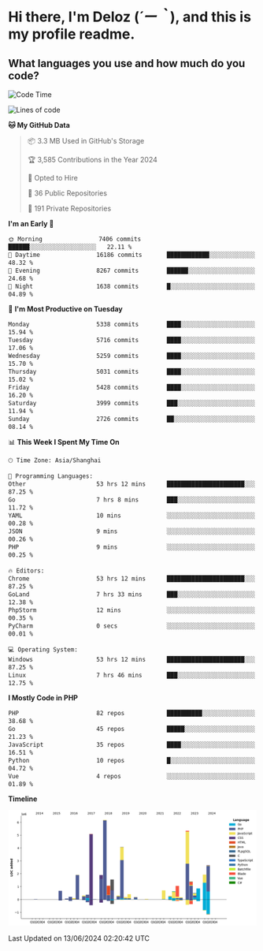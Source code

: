 # **Hi there, I'm Deloz (*´ー｀*), and this is my profile readme.**

## **What languages you use and how much do you code?**

<!--START_SECTION:waka-->
![Code Time](http://img.shields.io/badge/Code%20Time-4%2C190%20hrs%2013%20mins-blue)

![Lines of code](https://img.shields.io/badge/From%20Hello%20World%20I%27ve%20Written-39.8%20million%20lines%20of%20code-blue)

**🐱 My GitHub Data** 

> 📦 3.3 MB Used in GitHub's Storage 
 > 
> 🏆 3,585 Contributions in the Year 2024
 > 
> 💼 Opted to Hire
 > 
> 📜 36 Public Repositories 
 > 
> 🔑 191 Private Repositories 
 > 
**I'm an Early 🐤** 

```text
🌞 Morning                7406 commits        ██████░░░░░░░░░░░░░░░░░░░   22.11 % 
🌆 Daytime                16186 commits       ████████████░░░░░░░░░░░░░   48.32 % 
🌃 Evening                8267 commits        ██████░░░░░░░░░░░░░░░░░░░   24.68 % 
🌙 Night                  1638 commits        █░░░░░░░░░░░░░░░░░░░░░░░░   04.89 % 
```
📅 **I'm Most Productive on Tuesday** 

```text
Monday                   5338 commits        ████░░░░░░░░░░░░░░░░░░░░░   15.94 % 
Tuesday                  5716 commits        ████░░░░░░░░░░░░░░░░░░░░░   17.06 % 
Wednesday                5259 commits        ████░░░░░░░░░░░░░░░░░░░░░   15.70 % 
Thursday                 5031 commits        ████░░░░░░░░░░░░░░░░░░░░░   15.02 % 
Friday                   5428 commits        ████░░░░░░░░░░░░░░░░░░░░░   16.20 % 
Saturday                 3999 commits        ███░░░░░░░░░░░░░░░░░░░░░░   11.94 % 
Sunday                   2726 commits        ██░░░░░░░░░░░░░░░░░░░░░░░   08.14 % 
```


📊 **This Week I Spent My Time On** 

```text
🕑︎ Time Zone: Asia/Shanghai

💬 Programming Languages: 
Other                    53 hrs 12 mins      ██████████████████████░░░   87.25 % 
Go                       7 hrs 8 mins        ███░░░░░░░░░░░░░░░░░░░░░░   11.72 % 
YAML                     10 mins             ░░░░░░░░░░░░░░░░░░░░░░░░░   00.28 % 
JSON                     9 mins              ░░░░░░░░░░░░░░░░░░░░░░░░░   00.26 % 
PHP                      9 mins              ░░░░░░░░░░░░░░░░░░░░░░░░░   00.25 % 

🔥 Editors: 
Chrome                   53 hrs 12 mins      ██████████████████████░░░   87.25 % 
GoLand                   7 hrs 33 mins       ███░░░░░░░░░░░░░░░░░░░░░░   12.38 % 
PhpStorm                 12 mins             ░░░░░░░░░░░░░░░░░░░░░░░░░   00.35 % 
PyCharm                  0 secs              ░░░░░░░░░░░░░░░░░░░░░░░░░   00.01 % 

💻 Operating System: 
Windows                  53 hrs 12 mins      ██████████████████████░░░   87.25 % 
Linux                    7 hrs 46 mins       ███░░░░░░░░░░░░░░░░░░░░░░   12.75 % 
```

**I Mostly Code in PHP** 

```text
PHP                      82 repos            ██████████░░░░░░░░░░░░░░░   38.68 % 
Go                       45 repos            █████░░░░░░░░░░░░░░░░░░░░   21.23 % 
JavaScript               35 repos            ████░░░░░░░░░░░░░░░░░░░░░   16.51 % 
Python                   10 repos            █░░░░░░░░░░░░░░░░░░░░░░░░   04.72 % 
Vue                      4 repos             ░░░░░░░░░░░░░░░░░░░░░░░░░   01.89 % 
```



**Timeline**

![Lines of Code chart](https://raw.githubusercontent.com/deloz/deloz/main/assets/bar_graph.png)


 Last Updated on 13/06/2024 02:20:42 UTC
<!--END_SECTION:waka-->
